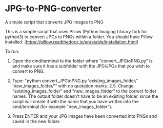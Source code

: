 # JPG-to-PNG-converter
A simple script that converts JPG images to PNG


This is a simple script that uses Pillow (Python Imaging Library fork for python3) to convert JPGs to PNGs within a folder.
You should have Pillow installed. (https://pillow.readthedocs.io/en/stable/installation.html)

To run:
1.   Open the cmd/terminal to the folder where "convert_JPGtoPNG.py" is and make sure it has a subfolder with the JPG/JPGs that you wish to convert to PNG.

2.   Type: "python convert_JPGtoPNG.py 'existing_images_folder/' 'new_images_folder/'" with no quotation marks.
2.5. Change "existing_images_folder" and "new_images_folder" to the correct folder names. The output folder doesn't have to be an existing folder, since the script will create it with the name that you have written into the cmd/terminal (for example "new_images_folder").

3.   Press ENTER and your JPG images have been converted into PNGs and saved in the new folder.
